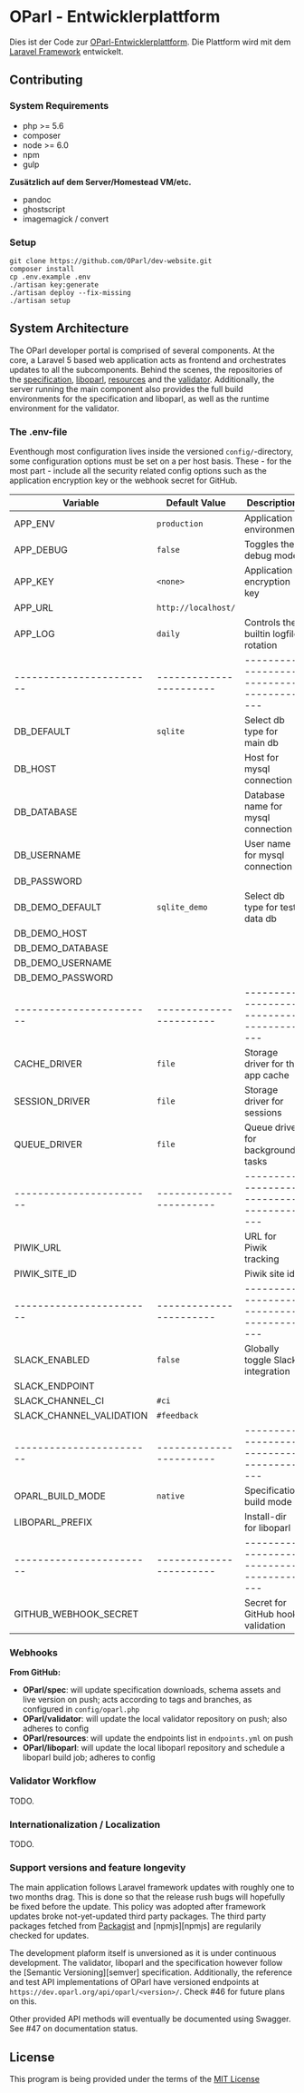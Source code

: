 # OParl - Entwicklerplattform

Dies ist der Code zur [OParl-Entwicklerplattform](https://dev.oparl.org).
Die Plattform wird mit dem [Laravel Framework](https://laravel.com) entwickelt.  

## Contributing

### System Requirements

- php >= 5.6
- composer
- node >= 6.0
- npm
- gulp

**Zusätzlich auf dem Server/Homestead VM/etc.**

- pandoc
- ghostscript
- imagemagick / convert

### Setup

```
git clone https://github.com/OParl/dev-website.git
composer install
cp .env.example .env
./artisan key:generate
./artisan deploy --fix-missing
./artisan setup
```

## System Architecture

The OParl developer portal is comprised of several components. At the core, a Laravel 5
based web application acts as frontend and orchestrates updates to all the subcomponents.
Behind the scenes, the repositories of the [specification][repo:spec], [liboparl][repo:liboparl], 
[resources][repo:resources] and the [validator][repo:validator]. Additionally, the server running
the main component also provides the full build environments for the specification and liboparl,
as well as the runtime environment for the validator.

### The .env-file

Eventhough most configuration lives inside the versioned `config/`-directory, some configuration
options must be set on a per host basis. These - for the most part - include all the security
related config options such as the application encryption key or the webhook secret for GitHub.

| Variable                 | Default Value           | Description                             |
| ------------------------ | ----------------------- | --------------------------------------- |
| APP_ENV                  | `production`            | Application environment                 |
| APP_DEBUG                | `false`                 | Toggles the debug mode                  |
| APP_KEY                  | `<none>`                | Application encryption key              |
| APP_URL                  | `http://localhost/`     |                                         |
| APP_LOG                  | `daily`                 | Controls the builtin logfile rotation   |
| ------------------------ | ----------------------- | --------------------------------------- |
| DB_DEFAULT               | `sqlite`                | Select db type for main db              |
| DB_HOST                  |                         | Host for mysql connection               |
| DB_DATABASE              |                         | Database name for mysql connection      |
| DB_USERNAME              |                         | User name for mysql connection          |
| DB_PASSWORD              |                         |                                         |
| DB_DEMO_DEFAULT          | `sqlite_demo`           | Select db type for test data db         |
| DB_DEMO_HOST             |                         |                                         |
| DB_DEMO_DATABASE         |                         |                                         |
| DB_DEMO_USERNAME         |                         |                                         |
| DB_DEMO_PASSWORD         |                         |                                         |
| ------------------------ | ----------------------- | --------------------------------------- |
| CACHE_DRIVER             | `file`                  | Storage driver for the app cache        |
| SESSION_DRIVER           | `file`                  | Storage driver for sessions             |
| QUEUE_DRIVER             | `file`                  | Queue driver for background tasks       |
| ------------------------ | ----------------------- | --------------------------------------- |
| PIWIK_URL                |                         | URL for Piwik tracking                  |
| PIWIK_SITE_ID            |                         | Piwik site id                           |
| ------------------------ | ----------------------- | --------------------------------------- |
| SLACK_ENABLED            | `false`                 | Globally toggle Slack integration       |
| SLACK_ENDPOINT           |                         |                                         |
| SLACK_CHANNEL_CI         | `#ci`                   |                                         |
| SLACK_CHANNEL_VALIDATION | `#feedback`             |                                         |
| ------------------------ | ----------------------- | --------------------------------------- |
| OPARL_BUILD_MODE         | `native`                | Specification build mode                |
| LIBOPARL_PREFIX          |                         | Install-dir for liboparl                |
| ------------------------ | ----------------------- | --------------------------------------- |
| GITHUB_WEBHOOK_SECRET    |                         | Secret for GitHub hook validation       |

### Webhooks

**From GitHub:**

- **OParl/spec**: will update specification downloads, schema assets and live version
  on push; acts according to tags and branches, as configured in `config/oparl.php`
- **OParl/validator**: will update the local validator repository on push; also adheres to config
- **OParl/resources**: will update the endpoints list in `endpoints.yml` on push
- **OParl/liboparl**: will update the local liboparl repository and schedule a liboparl build job;
  adheres to config
  
### Validator Workflow

TODO.

### Internationalization / Localization

TODO.

### Support versions and feature longevity

The main application follows Laravel framework updates with roughly one to two months drag. This is done
so that the release rush bugs will hopefully be fixed before the update. This policy was adopted after
framework updates broke not-yet-updated third party packages. The third party packages fetched from
[Packagist][packagist] and [npmjs][npmjs] are regularily checked for updates.

The development plaform itself is unversioned as it is under continuous development. The validator,
liboparl and the specification however follow the [Semantic Versioning][semver] specification. Additionally,
the reference and test API implementations of OParl have versioned endpoints at 
`https://dev.oparl.org/api/oparl/<version>/`. Check #46 for future plans on this.

Other provided API methods will eventually be documented using Swagger. See #47 on documentation status.

## License

This program is being provided under the terms of the [MIT License][mit]

[mit]: https://opensource.org/licenses/MIT
[ngrok]: https://ngrok.com
[npm]: https://npmjs.com
[packagist]: https://packagist.org
[repo:spec]: https://github.com/OParl/spec
[repo:liboparl]: https://github.com/OParl/liboparl
[repo:resources]: https://github.com/OParl/resources
[repo:validator]: https://github.com/OParl/validator
